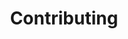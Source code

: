 ---
layout: page
title: Contributing
parent: Customization
permalink: /contributing/
nav_order: 2
---